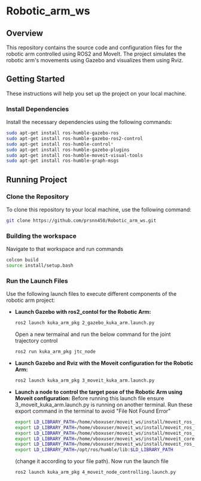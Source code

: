 # Robotic_arm_ws
## Overview
This repository contains the source code and configuration files for the robotic arm controlled using ROS2 and MoveIt. The project simulates the robotic arm's movements using Gazebo and visualizes them using Rviz.

## Getting Started

These instructions will help you set up the project on your local machine.

### Install Dependencies

Install the necessary dependencies using the following commands:

```sh
sudo apt-get install ros-humble-gazebo-ros
sudo apt-get install ros-humble-gazebo-ros2-control
sudo apt-get install ros-humble-control*
sudo apt-get install ros-humble-gazebo-plugins
sudo apt-get install ros-humble-moveit-visual-tools
sudo apt-get install ros-humble-graph-msgs
```

## Running Project

### Clone the Repository
To clone this repository to your local machine, use the following command:
```sh
git clone https://github.com/prsnn450/Robotic_arm_ws.git
```

### Building the workspace
Navigate to that workspace and run commands
```sh
colcon build
source install/setup.bash
```

### Run the Launch Files

Use the following launch files to execute different components of the robotic arm project:

- **Launch Gazebo with ros2_contol for the Robotic Arm:**
  ```sh
  ros2 launch kuka_arm_pkg 2_gazebo_kuka_arm.launch.py
  ```
  Open a new termainal and run the below command for the joint trajectory control
  ```sh
  ros2 run kuka_arm_pkg jtc_node
  ```
- **Launch Gazebo and Rviz with the Moveit configuration for the Robotic Arm:**
  ```sh
  ros2 launch kuka_arm_pkg 3_moveit_kuka_arm.launch.py
  ```
- **Launch a node to control the target pose of the Robotic Arm using Moveit configuration:**
  Before running this launch file ensure 3_moveit_kuka_arm.launch.py is running on another terminal.
  Run these export command in the terminal to avoid "File Not Found Error"
  ```sh
  export LD_LIBRARY_PATH=/home/vboxuser/moveit_ws/install/moveit_ros_planning_interface/lib:$LD_LIBRARY_PATH
  export LD_LIBRARY_PATH=/home/vboxuser/moveit_ws/install/moveit_ros_warehouse/lib:$LD_LIBRARY_PATH
  export LD_LIBRARY_PATH=/home/vboxuser/moveit_ws/install/moveit_ros_planning/lib:$LD_LIBRARY_PATH
  export LD_LIBRARY_PATH=/home/vboxuser/moveit_ws/install/moveit_core/lib:$LD_LIBRARY_PATH
  export LD_LIBRARY_PATH=/home/vboxuser/moveit_ws/install/moveit_ros_occupancy_map_monitor/lib:$LD_LIBRARY_PATH
  export LD_LIBRARY_PATH=/opt/ros/humble/lib:$LD_LIBRARY_PATH
  ```
  (change it according to your file path). Now run the launch file
  ```sh
  ros2 launch kuka_arm_pkg 4_moveit_node_controlling.launch.py
  ```


